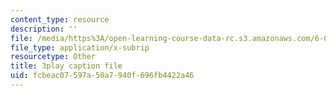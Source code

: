 ```yaml
---
content_type: resource
description: ''
file: /media/https%3A/open-learning-course-data-rc.s3.amazonaws.com/6-042j-mathematics-for-computer-science-spring-2015/fcbeac07597a50a7940f696fb4422a46_hVerxuP4cFg.vtt
file_type: application/x-subrip
resourcetype: Other
title: 3play caption file
uid: fcbeac07-597a-50a7-940f-696fb4422a46
---
```

